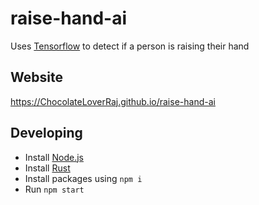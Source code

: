# raise-hand-ai
Uses [Tensorflow](https://github.com/tensorflow/tfjs-models/tree/master/pose-detection#pose-detection) to detect if a person is raising their hand

## Website
https://ChocolateLoverRaj.github.io/raise-hand-ai

## Developing
- Install [Node.js](https://nodejs.org)
- Install [Rust](https://www.rust-lang.org/)
- Install packages using `npm i`
- Run `npm start`
